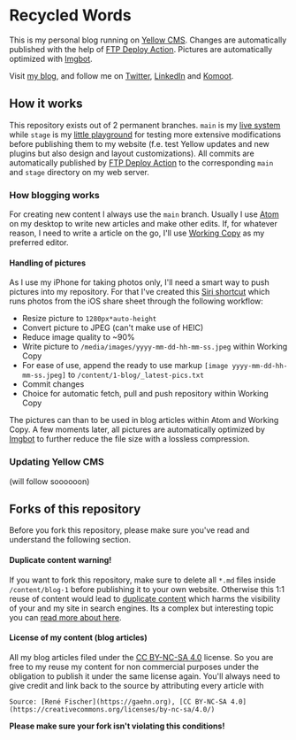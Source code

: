 # Recycled Words
This is my personal blog running on [Yellow CMS](https://github.com/datenstrom/yellow). Changes are automatically published with the help of [FTP Deploy Action](https://github.com/SamKirkland/FTP-Deploy-Action). Pictures are automatically optimized with [Imgbot](https://imgbot.net/).

Visit [my blog](https://gaehn.org), and follow me on [Twitter](https://twitter.com/flschr), [LinkedIn](https://www.linkedin.com/in/flschr) and [Komoot](https://www.komoot.de/user/848543125284).

## How it works
This repository exists out of 2 permanent branches. ```main``` is my [live system](https://gaehn.org) while ```stage``` is my [little playground](https://test.gaehn.org) for testing more extensive modifications before publishing them to my website (f.e. test Yellow updates and new plugins but also design and layout customizations). All commits are automatically published by [FTP Deploy Action](https://github.com/SamKirkland/FTP-Deploy-Action) to the corresponding ```main``` and ```stage``` directory on my web server.

### How blogging works
For creating new content I always use the ```main``` branch. Usually I use [Atom](https://atom.io/) on my desktop to write new articles and make other edits. If, for whatever reason, I need to write a article on the go, I'll use [Working Copy](https://workingcopyapp.com/) as my preferred editor.

#### Handling of pictures
As I use my iPhone for taking photos only, I'll need a smart way to push pictures into my repository. For that I've created this [Siri shortcut](https://www.icloud.com/shortcuts/2b41352b03fb469e954fac53165a8268) which runs photos from the iOS share sheet through the following workflow:

- Resize picture to ```1280px*auto-height```
- Convert picture to JPEG (can't make use of HEIC)
- Reduce image quality to ~90%
- Write picture to ```/media/images/yyyy-mm-dd-hh-mm-ss.jpeg``` within Working Copy
- For ease of use, append the ready to use markup ```[image yyyy-mm-dd-hh-mm-ss.jpeg]``` to ```/content/1-blog/_latest-pics.txt```
- Commit changes
- Choice for automatic fetch, pull and push repository within Working Copy


The pictures can than to be used in blog articles within Atom and Working Copy. A few moments later, all pictures are automatically optimized by [Imgbot](https://imgbot.net/) to further reduce the file size with a lossless compression.

### Updating Yellow CMS
(will follow soooooon)

## Forks of this repository
Before you fork this repository, please make sure you've read and understand the following section.

#### Duplicate content warning!
If you want to fork this repository, make sure to delete all ```*.md``` files inside ```/content/blog-1``` before publishing it to your own website. Otherwise this 1:1 reuse of content would lead to [duplicate content](https://en.wikipedia.org/wiki/Duplicate_content) which harms the visibility of your and my site in search engines. Its a complex but interesting topic you can [read more about here](https://www.bruceclay.com/seo/duplicate-content/).

#### License of my content (blog articles)
All my blog articles filed under the [CC BY-NC-SA 4.0](https://creativecommons.org/licenses/by-nc-sa/4.0/) license. So you are free to my reuse my content for non commercial purposes under the obligation to publish it under the same license again. You'll always need to give credit and link back to the source by attributing every article with

```Source: [René Fischer](https://gaehn.org), [CC BY-NC-SA 4.0](https://creativecommons.org/licenses/by-nc-sa/4.0/)```

**Please make sure your fork isn't violating this conditions!**
